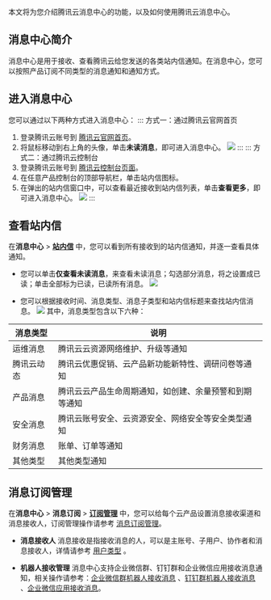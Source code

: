 本文将为您介绍腾讯云消息中心的功能，以及如何使用腾讯云消息中心。

## 消息中心简介

消息中心是用于接收、查看腾讯云给您发送的各类站内信通知。在消息中心，您可以按照产品订阅不同类型的消息通知和通知方式。


## 进入消息中心
您可以通过以下两种方式进入消息中心：
<dx-tabs>
::: 方式一：通过腾讯云官网首页
1. 登录腾讯云账号到 [腾讯云官网首页](https://cloud.tencent.com/)。
2. 将鼠标移动到右上角的头像，单击**未读消息**，即可进入消息中心。
![](https://qcloudimg.tencent-cloud.cn/raw/1927f53cb098435445b95ad150cd722e.png)
:::
::: 方式二：通过腾讯云控制台
1. 登录腾讯云账号到 [腾讯云控制台页面](https://console.cloud.tencent.com/)。
2. 在任意产品控制台的顶部导航栏，单击站内信图标。
3. 在弹出的站内信窗口中，可以查看最近接收到站内信列表，单击**查看更多**，即可进入消息中心。
![](https://qcloudimg.tencent-cloud.cn/raw/f947ea40703fb1aa73736214e1c0f39a.png)
:::
</dx-tabs>


## 查看站内信

在**消息中心** > [**站内信**](https://console.cloud.tencent.com/message) 中，您可以看到所有接收到的站内信通知，并逐一查看具体通知。

- 您可以单击**仅查看未读消息**，来查看未读消息；勾选部分消息，将之设置成已读；单击全部标为已读，已读所有消息。
![](https://qcloudimg.tencent-cloud.cn/raw/b101c15593c1436dd6594cbb5ef92010.png)

- 您可以根据接收时间、消息类型、消息子类型和站内信标题来查找站内信消息。
![](https://qcloudimg.tencent-cloud.cn/raw/5bd661bf6cf00efc1c6d1b7ce360f249.png)
其中，消息类型包含以下六种：
<table>
<thead>
<tr>
<th>消息类型</th>
<th>说明</th>
</tr>
</thead>
<tbody><tr>
<td>运维消息</td>
<td>腾讯云云资源网络维护、升级等通知</td>
</tr>
<tr>
<td>腾讯云动态</td>
<td>腾讯云优惠促销、云产品新功能新特性、调研问卷等通知</td>
</tr>
<tr>
<td>产品消息</td>
<td>腾讯云云产品生命周期通知，如创建、余量预警和到期等通知</td>
</tr>
<tr>
<td>安全消息</td>
<td>腾讯云账号安全、云资源安全、网络安全等安全类型通知</td>
</tr>
<tr>
<td>财务消息</td>
<td>账单、订单等通知</td>
</tr>
<tr>
<td>其他类型</td>
<td>其他类型通知</td>
</tr>
</tbody></table>


## 消息订阅管理

在**消息中心** > **消息订阅** > [**订阅管理**](https://console.cloud.tencent.com/message/subscription) 中，您可以给每个云产品设置消息接收渠道和消息接收人，订阅管理操作请参考 [消息订阅管理](https://cloud.tencent.com/document/product/1263/46205)。

-	**消息接收人**
消息接收是指接收消息的人，可以是主账号、子用户、协作者和消息接收人，详情请参考 [用户类型](https://cloud.tencent.com/document/product/598/13665) 。

-	**机器人接收管理**
消息中心支持企业微信群、钉钉群和企业微信应用接收消息通知，相关操作请参考：[企业微信群机器人接收消息](https://cloud.tencent.com/document/product/1263/71731) 、[钉钉群机器人接收消息](https://cloud.tencent.com/document/product/1263/71732) 、[企业微信应用接收消息](https://cloud.tencent.com/document/product/1263/71730)。

